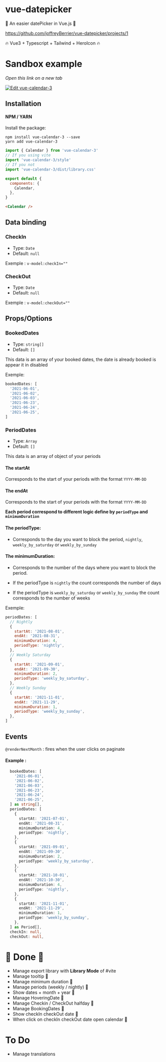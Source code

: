 # vue-datepicker

👊 An easier datePicker in Vue.js 👊

https://github.com/joffreyBerrier/vue-datepicker/projects/1

🔥 Vue3 + Typescript + Tailwind + HeroIcon 🔥

# Sandbox example


_Open this link on a new tab_

[![Edit vue-calendar-3](https://codesandbox.io/static/img/play-codesandbox.svg)](https://codesandbox.io/s/vue-calendar-3-ezer3?fontsize=14&theme=dark&view=preview) 

## Installation

#### NPM / YARN

Install the package:

```
npm install vue-calendar-3 --save
yarn add vue-calendar-3
```

```javascript
import { Calendar } from 'vue-calendar-3'
// If you using vite
import 'vue-calendar-3/style'
// If you not
import 'vue-calendar-3/dist/library.css'

export default {
  components: {
    Calendar,
  },
}
```

```html
<Calendar />
```

## Data binding

### CheckIn

- Type: `Date`
- Default: `null`

Exemple : `v-model:checkIn=""`

### CheckOut

- Type: `Date`
- Default: `null`

Exemple : `v-model:checkOut=""`

## Props/Options

### BookedDates

- Type: `string[]`
- Default: `[]`

This data is an array of your booked dates, the date is already booked is appear it in disabled

Exemple:

```javascript
bookedDates: [
  '2021-06-01',
  '2021-06-02',
  '2021-06-03',
  '2021-06-23',
  '2021-06-24',
  '2021-06-25',
]
```

### PeriodDates

- Type: `Array`
- Default: `[]`

This data is an array of object of your periods

#### The **startAt**

Corresponds to the start of your periods with the format `YYYY-MM-DD`

#### The **endAt**

Corresponds to the start of your periods with the format `YYYY-MM-DD`

**Each period correspond to different logic define by `periodType` and `minimumDuration`**

#### The **periodType**:

- Corresponds to the day you want to block the period, `nightly`,` weekly_by_saturday` or `weekly_by_sunday`

#### The **minimumDuration**:

- Corresponds to the number of the days where you want to block the period.

- If the periodType is `nightly` the count corresponds the number of days
- If the periodType is `weekly_by_saturday` or `weekly_by_sunday` the count corresponds to the number of weeks

Exemple:

```javascript
periodDates: [
  // Nightly
  {
    startAt: '2021-08-01',
    endAt: '2021-08-31',
    minimumDuration: 4,
    periodType: 'nightly',
  },
  // Weekly Saturday
  {
    startAt: '2021-09-01',
    endAt: '2021-09-30',
    minimumDuration: 2,
    periodType: 'weekly_by_saturday',
  },
  // Weekly Sunday
  {
    startAt: '2021-11-01',
    endAt: '2021-11-29',
    minimumDuration: 1,
    periodType: 'weekly_by_sunday',
  },
]
```

## Events

`@renderNextMonth` : fires when the user clicks on paginate

#### Example :

```typescript
  bookedDates: [
    '2021-06-01',
    '2021-06-02',
    '2021-06-03',
    '2021-06-23',
    '2021-06-24',
    '2021-06-25',
  ] as string[],
  periodDates: [
    {
      startAt: '2021-07-01',
      endAt: '2021-08-31',
      minimumDuration: 4,
      periodType: 'nightly',
    },
    {
      startAt: '2021-09-01',
      endAt: '2021-09-30',
      minimumDuration: 2,
      periodType: 'weekly_by_saturday',
    },
    {
      startAt: '2021-10-01',
      endAt: '2021-10-30',
      minimumDuration: 4,
      periodType: 'nightly',
    },
    {
      startAt: '2021-11-01',
      endAt: '2021-11-29',
      minimumDuration: 1,
      periodType: 'weekly_by_sunday',
    },
  ] as Period[],
  checkIn: null,
  checkOut: null,
```

# 👊 Done 👊

- Manage export library with **Library Mode** of #vite
- Manage tooltip 👊
- Manage minimum duration 👊
- Manage periods (weekly / nightly) 👊
- Show dates + month + year 👊
- Manage HoveringDate 👊
- Manage Checkin / CheckOut halfday 👊
- Manage BookingDates 👊
- Show checkIn checkOut date 👊
- When click on checkIn checkOut date open calendar 👊

# To Do

- Manage translations
